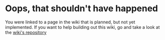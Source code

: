 # Oops, that shouldn't have happened

You were linked to a page in the wiki that is planned, but not yet implemented. If you want to help building out this wiki, go and take a look at the [wiki's repository](https://github.com/QuiltMC/developer-wiki)
